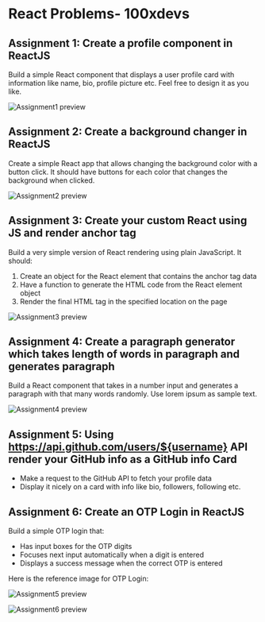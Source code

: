 # React Problems- 100xdevs

## Assignment 1: Create a profile component in ReactJS

Build a simple React component that displays a user profile card with information like name, bio, profile picture etc. Feel free to design it as you like.

![Assignment1 preview](./images/assignment1.png)

## Assignment 2: Create a background changer in ReactJS

Create a simple React app that allows changing the background color with a button click. It should have buttons for each color that changes the background when clicked.

![Assignment2 preview](./images/assignment2.png)

## Assignment 3: Create your custom React using JS and render anchor tag

Build a very simple version of React rendering using plain JavaScript. It should:

1. Create an object for the React element that contains the anchor tag data
2. Have a function to generate the HTML code from the React element object
3. Render the final HTML tag in the specified location on the page

![Assignment3 preview](./images/assignment3.png)

## Assignment 4: Create a paragraph generator which takes length of words in paragraph and generates paragraph

Build a React component that takes in a number input and generates a paragraph with that many words randomly. Use lorem ipsum as sample text.

![Assignment4 preview](./images/assignment4.png)

## Assignment 5: Using https://api.github.com/users/${username} API render your GitHub info as a GitHub info Card

- Make a request to the GitHub API to fetch your profile data
- Display it nicely on a card with info like bio, followers, following etc.

## Assignment 6: Create an OTP Login in ReactJS

Build a simple OTP login that:

- Has input boxes for the OTP digits
- Focuses next input automatically when a digit is entered
- Displays a success message when the correct OTP is entered

Here is the reference image for OTP Login:

![Assignment5 preview](./images/assignment5.png)

![Assignment6 preview](./images/assignment6.png)
